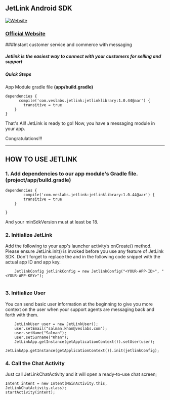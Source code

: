 

## JetLink Android SDK
[![Website](https://app.jetlink.io/Assets/custom/img/jetlink_logo.png)](https://jetlink.io)
### [Official Website](https://jetlink.io/)

###Instant customer service and commerce with messaging

##### Jetlink is the easiest way to connect with your customers for selling and support

##### Quick Steps

App Module gradle file **(app/build.gradle)**
```
dependencies {
      compile('com.veslabs.jetlink:jetlinklibrary:1.0.44@aar') {
        transitive = true
    }
}
```

That's All! JetLink is ready to go! Now, you have a messaging module in your app.

Congratulations!!!



----------------------------------------------------------------------------------------


## HOW TO USE JETLINK

### 1. Add dependencies to our app module's Gradle file. (project/app/build.gradle)

```
dependencies {
        compile('com.veslabs.jetlink:jetlinklibrary:1.0.44@aar') {
        transitive = true
    }

}
```


And your minSdkVersion must at least be 18.


### 2. Initialize JetLink

Add the following to your app's launcher activity’s onCreate() method. Please ensure JetLink.init() is invoked before you use any feature of JetLink SDK. 
Don't forget to replace the <YOUR-APP-ID> and <YOUR-APP-KEY> in the following code snippet with the actual app ID and app key.   

```
	JetlinkConfig jetlinkConfig = new JetlinkConfig("<YOUR-APP-ID>", "<YOUR-APP-KEY>");


```


### 3. Initialize User

You can send basic user information at the beginning to give you more context on the user when your support agents are messaging back and forth with them.         
```
	JetLinkUser user = new JetLinkUser();
	user.setEmail("salman.khan@veslabs.com");
	user.setName("Salman");
	user.setSurname("Khan");
	JetLinkApp.getInstance(getApplicationContext()).setUser(user);
	JetLinkApp.getInstance(getApplicationContext()).init(jetlinkConfig);
```


### 4. Call the Chat Activity

Just call JetLinkChatActivity and it will open a ready-to-use chat screen;

```
Intent intent = new Intent(MainActivity.this, JetLinkChatActivity.class);
startActivity(intent);
```
